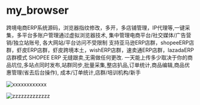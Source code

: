 # my_browser
跨境电商ERP系统源码，浏览器指纹修改，多开，多店铺管理，IP代理等,一键采集，多平台多账户管理通过虚拟浏览器技术, 集中管理电商平台/社交媒体/广告营销/独立站账号, 各大网站/平台访问不受限制 支持亚马逊ERP店群，shopeeERP店群，虾皮ERP店群，虾皮跨境本土，wishERP店群，速卖通ERP店群，lazadaERP店群模式 SHOPEE ERP 无缝跟卖,无需做任何更改. 一天能上传多少取决于你的商品坑位,多站点同时发布,站群同步,批量采集,整店扒品,订单统计,商品编辑,商品优惠管理(省去后台操作), 成本/订单统计,店群/培训机构/新手

![xxxxxxxxxxxx](https://user-images.githubusercontent.com/6679471/125888736-5f42b224-e6fe-4d49-b59f-41ece92d8e60.png)

![zzzzzzzzzzzzz](https://user-images.githubusercontent.com/6679471/125888738-2c158751-c26d-4821-9276-245ce11a6a10.png)

